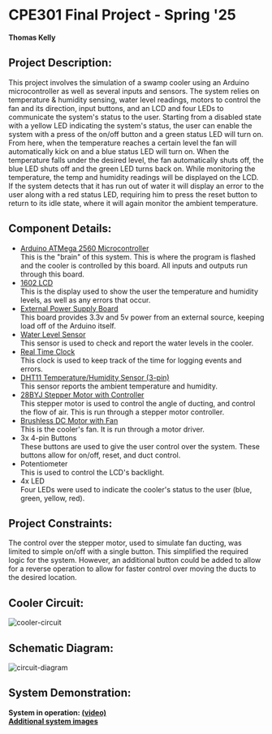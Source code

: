 # CPE301 Final Project - Spring '25

**Thomas Kelly**

## Project Description:

This project involves the simulation of a swamp cooler using an Arduino microcontroller as well as several inputs and sensors. The system relies on temperature & humidity sensing, water level readings, motors to control the fan and its direction, input buttons, and an LCD and four LEDs to communicate the system's status to the user. Starting from a disabled state with a yellow LED indicating the system's status, the user can enable the system with a press of the on/off button and a green status LED will turn on. From here, when the temperature reaches a certain level the fan will automatically kick on and a blue status LED will turn on. When the temperature falls under the desired level, the fan automatically shuts off, the blue LED shuts off and the green LED turns back on. While monitoring the temperature, the temp and humidity readings will be displayed on the LCD. If the system detects that it has run out of water it will display an error to the user along with a red status LED, requiring him to press the reset button to return to its idle state, where it will again monitor the ambient temperature.

## Component Details:

* [Arduino ATMega 2560 Microcontroller](https://ww1.microchip.com/downloads/aemDocuments/documents/OTH/ProductDocuments/DataSheets/ATmega640-1280-1281-2560-2561-Datasheet-DS40002211A.pdf)  
  This is the "brain" of this system. This is where the program is flashed and the cooler is controlled by this board. All inputs and outputs run through this board.  
* [1602 LCD](https://www.openhacks.com/uploadsproductos/eone-1602a1.pdf)  
  This is the display used to show the user the temperature and humidity levels, as well as any errors that occur.  
* [External Power Supply Board](https://handsontec.com/dataspecs/mb102-ps.pdf)  
  This board provides 3.3v and 5v power from an external source, keeping load off of the Arduino itself.  
* [Water Level Sensor](https://www.datasheethub.com/arduino-water-level-sensor/)  
  This sensor is used to check and report the water levels in the cooler.  
* [Real Time Clock](https://www.analog.com/media/en/technical-documentation/data-sheets/DS1307.pdf)  
  This clock is used to keep track of the time for logging events and errors.  
* [DHT11 Temperature/Humidity Sensor (3-pin)](https://www.mouser.com/datasheet/2/758/DHT11-Technical-Data-Sheet-Translated-Version-1143054.pdf)  
  This sensor reports the ambient temperature and humidity.  
* [28BYJ Stepper Motor with Controller](https://www.mouser.com/datasheet/2/758/stepd-01-data-sheet-1143075.pdf)  
  This stepper motor is used to control the angle of ducting, and control the flow of air. This is run through a stepper motor controller.  
* [Brushless DC Motor with Fan](https://media.digikey.com/pdf/Data%20Sheets/DFRobot%20PDFs/FIT0441_Web.pdf)  
  This is the cooler's fan. It is run through a motor driver.
* 3x 4-pin Buttons  
  These buttons are used to give the user control over the system. These buttons allow for on/off, reset, and duct control.
* Potentiometer  
  This is used to control the LCD's backlight.
* 4x LED  
  Four LEDs were used to indicate the cooler's status to the user (blue, green, yellow, red).  

## Project Constraints:

The control over the stepper motor, used to simulate fan ducting, was limited to simple on/off with a single button. This simplified the required logic for the system. However, an additional button could be added to allow for a reverse operation to allow for faster control over moving the ducts to the desired location.  

## Cooler Circuit:

![cooler-circuit](https://github.com/user-attachments/assets/d3ae8947-58fc-41fe-8e08-6346f4b3c264)

## Schematic Diagram:

![circuit-diagram](https://github.com/user-attachments/assets/0b362eed-94be-4b23-bfeb-71d3dc93c86e)

## System Demonstration:

**System in operation: [(video)](https://nevada-my.sharepoint.com/:f:/g/personal/thomaskelly_unr_edu/ErPt6ememExJrShr4saoSN4B4aUR435HmLiymOVB9IwCDQ?e=nD5ACh)**  
**[Additional system images](https://nevada-my.sharepoint.com/:f:/g/personal/thomaskelly_unr_edu/ErPt6ememExJrShr4saoSN4B4aUR435HmLiymOVB9IwCDQ?e=nD5ACh)**
